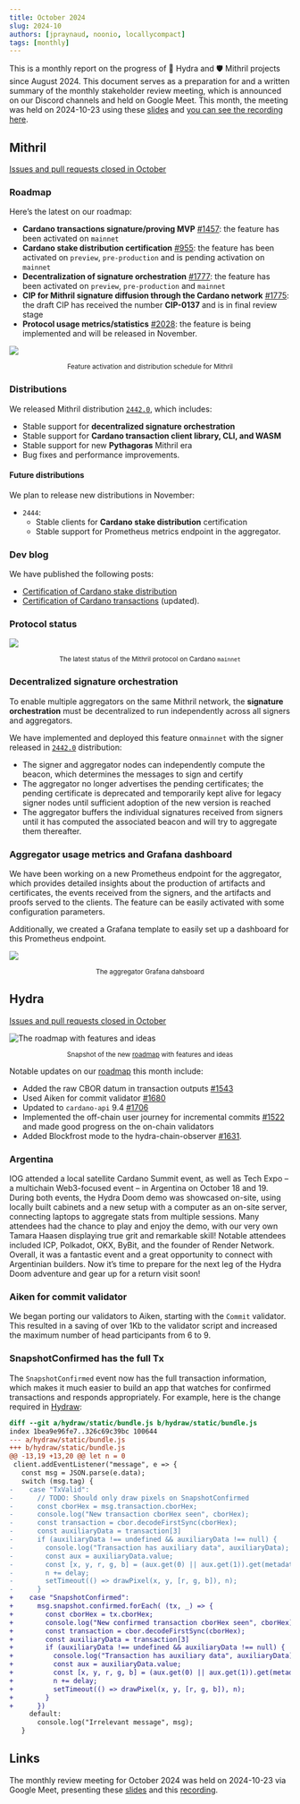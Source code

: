 ```yaml
---
title: October 2024
slug: 2024-10
authors: [jpraynaud, noonio, locallycompact]
tags: [monthly]
---
```


This is a monthly report on the progress of 🐲 Hydra and 🛡 Mithril projects since August 2024. This document serves as a preparation for and a written summary of the monthly stakeholder review meeting, which is announced on our Discord channels and held on Google Meet. This month, the meeting was held on 2024-10-23 using these [slides][slides] and [you can see the recording here][recording].

## Mithril

[Issues and pull requests closed in October](https://github.com/input-output-hk/mithril/issues?q=is%3Aclosed+sort%3Aupdated-desc+closed%3A2024-10-01..2024-10-31)

### Roadmap

Here’s the latest on our roadmap:

- **Cardano transactions signature/proving MVP** [#1457](https://github.com/input-output-hk/mithril/issues/1457): the feature has been activated on `mainnet`
- **Cardano stake distribution certification** [#955](https://github.com/input-output-hk/mithril/issues/955): the feature has been activated on `preview`, `pre-production` and is pending activation on `mainnet`
- **Decentralization of signature orchestration** [#1777](https://github.com/input-output-hk/mithril/issues/1777): the feature has been activated on `preview`, `pre-production` and `mainnet`
- **CIP for Mithril signature diffusion through the Cardano network** [#1775](https://github.com/input-output-hk/mithril/issues/1775): the draft CIP has received the number **CIP-0137** and is in final review stage
- **Protocol usage metrics/statistics** [#2028](https://github.com/input-output-hk/mithril/issues/2028): the feature is being implemented and will be released in November.

![](img/2024-10-mithril-features-distributions.png)
<small><center>Feature activation and distribution schedule for Mithril</center></small>

### Distributions

We released Mithril distribution [`2442.0`](https://github.com/input-output-hk/mithril/releases/tag/2442.0), which includes:

- Stable support for **decentralized signature orchestration**
- Stable support for **Cardano transaction client library, CLI, and WASM**
- Stable support for new **Pythagoras** Mithril era
- Bug fixes and performance improvements.

#### Future distributions

We plan to release new distributions in November:

- `2444`:
  - Stable clients for **Cardano stake distribution** certification
  - Stable support for Prometheus metrics endpoint in the aggregator.

### Dev blog

We have published the following posts:

- [Certification of Cardano stake distribution](https://mithril.network/doc/dev-blog/2024/10/15/cardano-stake-distribution-certification)
- [Certification of Cardano transactions](https://mithril.network/doc/dev-blog/2024/07/30/cardano-transaction-certification) (updated).

### Protocol status

![](img/2024-10-mithril-protocol-status.png)
<small><center>The latest status of the Mithril protocol on Cardano `mainnet`</center></small>

### Decentralized signature orchestration

To enable multiple aggregators on the same Mithril network, the **signature orchestration** must be decentralized to run independently across all signers and aggregators.

We have implemented and deployed this feature on`mainnet` with the signer released in [`2442.0`](https://github.com/input-output-hk/mithril/releases/tag/2442.0) distribution:

- The signer and aggregator nodes can independently compute the beacon, which determines the messages to sign and certify
- The aggregator no longer advertises the pending certificates; the pending certificate is deprecated and temporarily kept alive for legacy signer nodes until sufficient adoption of the new version is reached
- The aggregator buffers the individual signatures received from signers until it has computed the associated beacon and will try to aggregate them thereafter.

### Aggregator usage metrics and Grafana dashboard

We have been working on a new Prometheus endpoint for the aggregator, which provides detailed insights about the production of artifacts and certificates, the events received from the signers, and the artifacts and proofs served to the clients. The feature can be easily activated with some configuration parameters.

Additionally, we created a Grafana template to easily set up a dashboard for this Prometheus endpoint.

![](img/2024-10-mithril-prometheus-metrics.png)
<small><center>The aggregator Grafana dahsboard</center></small>

## Hydra

[Issues and pull requests closed in October](https://github.com/cardano-scaling/hydra/issues?q=is%3Aclosed+sort%3Aupdated-desc+closed%3A2024-10-01..2024-10-31)

![The roadmap with features and ideas](./img/2024-10-hydra-roadmap.png)
<small><center>Snapshot of the new [roadmap](https://github.com/orgs/cardano-scaling/projects/7/views/1) with features and ideas</center></small>

Notable updates on our [roadmap](https://github.com/orgs/cardano-scaling/projects/7/views/1) this month include:

- Added the raw CBOR datum in transaction outputs [#1543](https://github.com/cardano-scaling/hydra/issues/1543)
- Used Aiken for commit validator [#1680](https://github.com/cardano-scaling/hydra/pull/1680)
- Updated to `cardano-api` 9.4 [#1706](https://github.com/cardano-scaling/hydra/pull/1706)
- Implemented the off-chain user journey for incremental commits [#1522](https://github.com/cardano-scaling/hydra/issues/1522) and made good progress on the on-chain validators
- Added Blockfrost mode to the hydra-chain-observer [#1631](https://github.com/cardano-scaling/hydra/pull/1631).

### Argentina

IOG attended a local satellite Cardano Summit event, as well as Tech Expo – a multichain Web3-focused event – in Argentina on October 18 and 19. During both events, the Hydra Doom demo was showcased on-site, using locally built cabinets and a new setup with a computer as an on-site server, connecting laptops to aggregate stats from multiple sessions. Many attendees had the chance to play and enjoy the demo, with our very own Tamara Haasen displaying true grit and remarkable skill! Notable attendees included ICP, Polkadot, OKX, ByBit, and the founder of Render Network. Overall, it was a fantastic event and a great opportunity to connect with Argentinian builders. Now it’s time to prepare for the next leg of the Hydra Doom adventure and gear up for a return visit soon!

### Aiken for commit validator

We began porting our validators to Aiken, starting with the `Commit` validator. This resulted in a saving of over 1Kb to the validator script and increased the maximum number of head participants from 6 to 9.

### SnapshotConfirmed has the full Tx

The `SnapshotConfirmed` event now has the full transaction information,
which makes it much easier to build an app that watches for confirmed
transactions and responds appropriately. For example, here is the change
required in [Hydraw](http://hydraw.hydra.family/):

```diff
diff --git a/hydraw/static/bundle.js b/hydraw/static/bundle.js
index 1bea9e96fe7..326c69c39bc 100644
--- a/hydraw/static/bundle.js
+++ b/hydraw/static/bundle.js
@@ -13,19 +13,20 @@ let n = 0
 client.addEventListener("message", e => {
   const msg = JSON.parse(e.data);
   switch (msg.tag) {
-    case "TxValid":
-      // TODO: Should only draw pixels on SnapshotConfirmed
-      const cborHex = msg.transaction.cborHex;
-      console.log("New transaction cborHex seen", cborHex);
-      const transaction = cbor.decodeFirstSync(cborHex);
-      const auxiliaryData = transaction[3]
-      if (auxiliaryData !== undefined && auxiliaryData !== null) {
-        console.log("Transaction has auxiliary data", auxiliaryData);
-        const aux = auxiliaryData.value;
-        const [x, y, r, g, b] = (aux.get(0) || aux.get(1)).get(metadataLabel);
-        n += delay;
-        setTimeout(() => drawPixel(x, y, [r, g, b]), n);
-      }
+    case "SnapshotConfirmed":
+      msg.snapshot.confirmed.forEach( (tx, _) => {
+        const cborHex = tx.cborHex;
+        console.log("New confirmed transaction cborHex seen", cborHex);
+        const transaction = cbor.decodeFirstSync(cborHex);
+        const auxiliaryData = transaction[3]
+        if (auxiliaryData !== undefined && auxiliaryData !== null) {
+          console.log("Transaction has auxiliary data", auxiliaryData);
+          const aux = auxiliaryData.value;
+          const [x, y, r, g, b] = (aux.get(0) || aux.get(1)).get(metadataLabel);
+          n += delay;
+          setTimeout(() => drawPixel(x, y, [r, g, b]), n);
+        }
+      })
     default:
       console.log("Irrelevant message", msg);
   }
```

## Links

The monthly review meeting for October 2024 was held on 2024-10-23 via Google Meet,
presenting these [slides][slides] and this [recording][recording].

[slides]: https://docs.google.com/presentation/d/1Ac11zpeJRpDPTMALakMc5wrpPGJHVSboGK04KvZtmuk/edit#slide=id.g1f87a7454a5_0_1392
[recording]: https://drive.google.com/file/d/1ZM2Pcxw3U1OwHHLCC7b9EK3h-YqfG3zI/view
